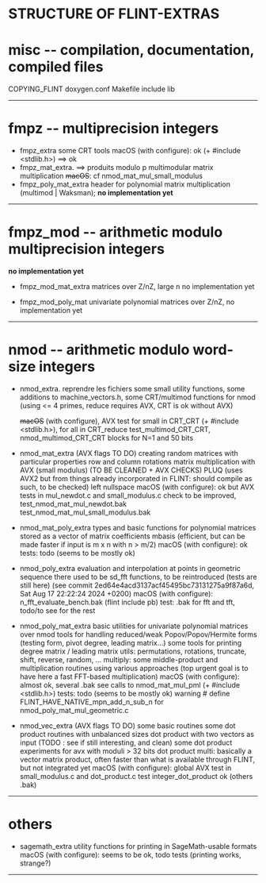 STRUCTURE OF FLINT-EXTRAS
=========================

# misc -- compilation, documentation, compiled files

COPYING_FLINT
doxygen.conf
Makefile
include
lib

---

# fmpz -- multiprecision integers

- fmpz_extra
  some CRT tools
  macOS (with configure): ok  (+ #include <stdlib.h>)  ==> ok 
- fmpz_mat_extra.   ==> produits modulo p 
  multimodular matrix multiplication
  ~~macOS~~: cf nmod_mat_mul_small_modulus
- fmpz_poly_mat_extra
header for polynomial matrix multiplication (multimod | Waksman);
**no implementation yet**

---

# fmpz_mod -- arithmetic modulo multiprecision integers

**no implementation yet**

- fmpz_mod_mat_extra
matrices over Z/nZ, large n
no implementation yet

- fmpz_mod_poly_mat
univariate polynomial matrices over Z/nZ,
no implementation yet

---

# nmod -- arithmetic modulo word-size integers

- nmod_extra.    reprendre les fichiers 
  some small utility functions,
  some additions to machine_vectors.h,
  some CRT/multimod functions for nmod
     (using <= 4 primes, reduce requires AVX, CRT is ok without AVX)

  ~~macOS~~ (with configure), AVX test for small in CRT_CRT (+ #include <stdlib.h>), for all in CRT_reduce 
  test_multimod_CRT_CRT, nmod_multimod_CRT_CRT blocks for N=1 and 50 bits 

- nmod_mat_extra   (AVX flags TO DO)
  creating random matrices with particular properties
  row and column rotations
  matrix multiplication with AVX (small modulus)  (TO BE CLEANED + AVX CHECKS)
  PLUQ (uses AVX2 but from things already incorporated in FLINT: should compile as such, to be checked)
  left nullspace
  macOS (with configure): ok but AVX tests in mul_newdot.c and small_modulus.c
  check to be improved, test_nmod_mat_mul_newdot.bak test_nmod_mat_mul_small_modulus.bak

- nmod_mat_poly_extra
  types and basic functions for polynomial matrices stored as a vector of matrix coefficients
  mbasis (efficient, but can be made faster if input is m x n with n > m/2)
  macOS (with configure): ok 
  tests: todo (seems to be mostly ok)
  
- nmod_poly_extra
  evaluation and interpolation at points in geometric sequence
  there used to be sd_fft functions, to be reintroduced (tests are still here)
   (see commit 2ed64e4acd3137acf45495bc73131275a9f87a6d, Sat Aug 17 22:22:24 2024 +0200)
  macOS (with configure):  n_fft_evaluate_bench.bak (flint include pb)
  test: .bak for fft and tft, todo/to see for the rest 

- nmod_poly_mat_extra
  basic utilities for univariate polynomial matrices over nmod
  tools for handling reduced/weak Popov/Popov/Hermite forms (testing form, pivot degree, leading matrix...)
  some tools for printing degree matrix / leading matrix
  utils: permutations, rotations, truncate, shift, reverse, random, ...
  multiply: some middle-product and multiplication routines using various approaches (top urgent goal is to have here a fast FFT-based multiplication)
  macOS (with configure): almost ok, several .bak see calls to nmod_mat_mul_pml (+ #include <stdlib.h>)
  tests: todo (seems to be mostly ok)
  warning \# define FLINT_HAVE_NATIVE_mpn_add_n_sub_n  for nmod_poly_mat_mul_geometric.c


- nmod_vec_extra   (AVX flags TO DO)
  some basic routines
  some dot product routines with unbalanced sizes
  dot product with two vectors as input (TODO : see if still interesting, and clean)
  some dot product experiments for avx with moduli > 32 bits
  dot product multi: basically a vector matrix product, often faster than what is available through FLINT, but not integrated yet
  macOS (with configure): global AVX test in small_modulus.c and dot_product.c
  test integer_dot_product ok (others .bak)

---

# others

- sagemath_extra
utility functions for printing in SageMath-usable formats
macOS (with configure): seems to be ok, todo tests (printing works, strange?)  

---

